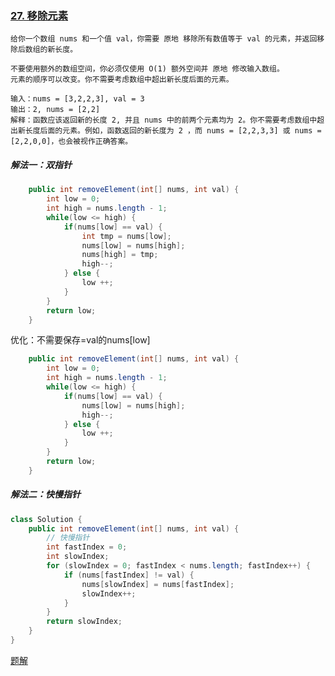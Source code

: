 ### [27. 移除元素](https://leetcode.cn/problems/remove-element/)

```
给你一个数组 nums 和一个值 val，你需要 原地 移除所有数值等于 val 的元素，并返回移除后数组的新长度。

不要使用额外的数组空间，你必须仅使用 O(1) 额外空间并 原地 修改输入数组。
元素的顺序可以改变。你不需要考虑数组中超出新长度后面的元素。

输入：nums = [3,2,2,3], val = 3
输出：2, nums = [2,2]
解释：函数应该返回新的长度 2, 并且 nums 中的前两个元素均为 2。你不需要考虑数组中超出新长度后面的元素。例如，函数返回的新长度为 2 ，而 nums = [2,2,3,3] 或 nums = [2,2,0,0]，也会被视作正确答案。
```



##### 解法一：双指针

```java
    public int removeElement(int[] nums, int val) {
        int low = 0;
        int high = nums.length - 1;
        while(low <= high) {
            if(nums[low] == val) {
                int tmp = nums[low];
                nums[low] = nums[high];
                nums[high] = tmp;
                high--;
            } else {
                low ++;
            }
        }
        return low;
    }
```

优化：不需要保存=val的nums[low]

```java
    public int removeElement(int[] nums, int val) {
        int low = 0;
        int high = nums.length - 1;
        while(low <= high) {
            if(nums[low] == val) {
                nums[low] = nums[high];
                high--;
            } else {
                low ++;
            }
        }
        return low;
    }
```



##### 解法二：快慢指针

```java
class Solution {
    public int removeElement(int[] nums, int val) {
        // 快慢指针
        int fastIndex = 0;
        int slowIndex;
        for (slowIndex = 0; fastIndex < nums.length; fastIndex++) {
            if (nums[fastIndex] != val) {
                nums[slowIndex] = nums[fastIndex];
                slowIndex++;
            }
        }
        return slowIndex;
    }
}
```

[题解](https://programmercarl.com/0027.%E7%A7%BB%E9%99%A4%E5%85%83%E7%B4%A0.html#_27-%E7%A7%BB%E9%99%A4%E5%85%83%E7%B4%A0)

